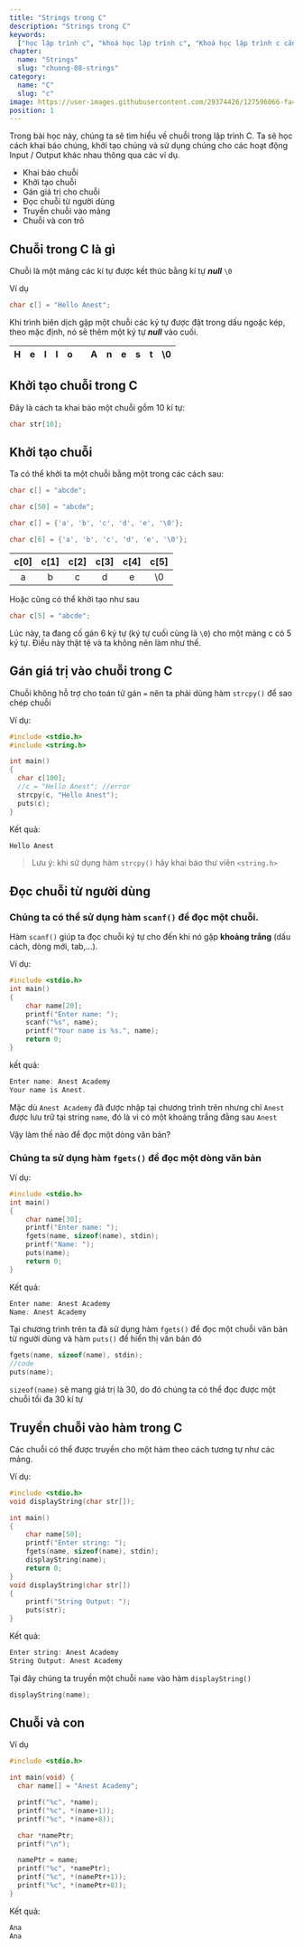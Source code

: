 ```yaml
---
title: "Strings trong C"
description: "Strings trong C"
keywords:
  ["học lập trình c", "khoá học lập trình c", "Khoá học lập trình c căn bản"]
chapter:
  name: "Strings"
  slug: "chuong-08-strings"
category:
  name: "C"
  slug: "c"
image: https://user-images.githubusercontent.com/29374426/127596066-fa46df01-982f-4a72-b6d1-f7d8f5c5a9b3.png
position: 1
---
```


Trong bài học này, chúng ta sẽ tìm hiểu về chuỗi trong lập trình C. Ta sẽ học cách khai báo chúng, khởi tạo chúng và sử dụng chúng cho các hoạt động Input / Output khác nhau thông qua các ví dụ.

- Khai báo chuỗi
- Khởi tạo chuỗi
- Gán giá trị cho chuỗi
- Đọc chuỗi từ người dùng
- Truyền chuỗi vào mảng
- Chuỗi và con trỏ

## Chuỗi trong C là gì

Chuỗi là một mảng các kí tự được kết thúc bằng kí tự **_null_** `\0`

Ví dụ

```c
char c[] = "Hello Anest";
```

Khi trình biên dịch gặp một chuỗi các ký tự được đặt trong dấu ngoặc kép, theo mặc định, nó sẽ thêm một ký tự **_null_** vào cuối.

| H   |  e  | l   | l   | o   |     | A   | n   | e   | s   | t   | \0  |
| --- | :-: | --- | --- | --- | --- | --- | --- | --- | --- | --- | --- |

## Khởi tạo chuỗi trong C

Đây là cách ta khai báo một chuỗi gồm 10 kí tự:

```c
char str[10];
```

## Khởi tạo chuỗi

Ta có thể khởi ta một chuỗi bằng một trong các cách sau:

```c
char c[] = "abcde";

char c[50] = "abcde";

char c[] = {'a', 'b', 'c', 'd', 'e', '\0'};

char c[6] = {'a', 'b', 'c', 'd', 'e', '\0'};
```

| c[0] | c[1] | c[2] | c[3] | c[4] | c[5] |
| :--: | :--: | :--: | :--: | :--: | :--: |
|  a   |  b   |  c   |  d   |  e   |  \0  |

Hoặc cũng có thể khởi tạo như sau

```c
char c[5] = "abcde";
```

Lúc này, ta đang cố gán 6 ký tự (ký tự cuối cùng là `\0`) cho một mảng c có 5 ký tự. Điều này thật tệ và ta không nên làm như thế.

## Gán giá trị vào chuỗi trong C

Chuỗi không hỗ trợ cho toán tử gán `=` nên ta phải dùng hàm `strcpy()` để sao chép chuỗi

Ví dụ:

```c
#include <stdio.h>
#include <string.h>

int main()
{
  char c[100];
  //c = "Hello Anest"; //error
  strcpy(c, "Hello Anest");
  puts(c);
}
```

Kết quả:

```c
Hello Anest
```

> Lưu ý: khi sử dụng hàm `strcpy()` hãy khai báo thư viên `<string.h>`

## Đọc chuỗi từ người dùng 

### Chúng ta có thể sử dụng hàm `scanf()` để đọc một chuỗi.

Hàm `scanf()` giúp ta đọc chuỗi ký tự cho đến khi nó gặp **khoảng trắng** (dấu cách, dòng mới, tab,...).

Ví dụ:

```c
#include <stdio.h>
int main()
{
    char name[20];
    printf("Enter name: ");
    scanf("%s", name);
    printf("Your name is %s.", name);
    return 0;
}
```

kết quả:

```c
Enter name: Anest Academy
Your name is Anest.
```

Mặc dù `Anest Academy` đã được nhập tại chương trình trên nhưng chỉ `Anest` được lưu trữ tại string `name`, đó là vì có một khoảng trắng đằng sau `Anest`

Vậy làm thế nào để đọc một dòng văn bản?

### Chúng ta sử dụng hàm `fgets()` để đọc một dòng văn bản

Ví dụ:

```c
#include <stdio.h>
int main()
{
    char name[30];
    printf("Enter name: ");
    fgets(name, sizeof(name), stdin);
    printf("Name: ");
    puts(name);
    return 0;
}
```

Kết quả:

```c
Enter name: Anest Academy
Name: Anest Academy
```

Tại chương trình trên ta đã sử dụng hàm `fgets()` để đọc một chuỗi văn bản từ người dùng và hàm `puts()` để hiển thị văn bản đó

```c
fgets(name, sizeof(name), stdin);
//code
puts(name);
```

`sizeof(name)` sẽ mang giá trị là 30, do đó chúng ta có thể đọc được một chuỗi tối đa 30 kí tự

## Truyền chuỗi vào hàm trong C

Các chuỗi có thể được truyền cho một hàm theo cách tương tự như các mảng.

Ví dụ:

```c
#include <stdio.h>
void displayString(char str[]);

int main()
{
    char name[50];
    printf("Enter string: ");
    fgets(name, sizeof(name), stdin);
    displayString(name);
    return 0;
}
void displayString(char str[])
{
    printf("String Output: ");
    puts(str);
}
```

Kết quả:

```c
Enter string: Anest Academy
String Output: Anest Academy
```

Tại đây chúng ta truyền một chuỗi `name` vào hàm `displayString()`

```c
displayString(name);
```

## Chuỗi và con 

Ví dụ

```c
#include <stdio.h>

int main(void) {
  char name[] = "Anest Academy";

  printf("%c", *name);
  printf("%c", *(name+1));
  printf("%c", *(name+8));

  char *namePtr;
  printf("\n");

  namePtr = name;
  printf("%c", *namePtr);
  printf("%c", *(namePtr+1));
  printf("%c", *(namePtr+8));
}
```

Kết quả:

```c
Ana
Ana
```
